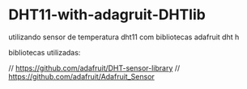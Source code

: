 # DHT11-with-adagruit-DHTlib
utilizando sensor de temperatura dht11 com bibliotecas adafruit dht h

bibliotecas utilizadas:

// https://github.com/adafruit/DHT-sensor-library
// https://github.com/adafruit/Adafruit_Sensor
